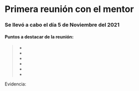 # Primera reunión con el mentor
### Se llevó a cabo el día 5 de Noviembre del 2021
#### Puntos a destacar de la reunión:
> -
> -
> -
> -
> -
> -

Evidencia:
